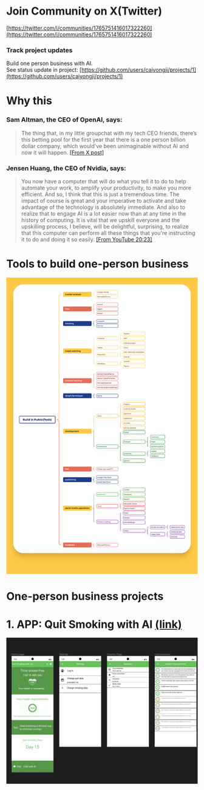 # Join Community on X(Twitter)
[https://twitter.com/i/communities/1765751416017322260](https://twitter.com/i/communities/1765751416017322260)

### Track project updates
Build one person business with AI.   
See status update in project: [https://github.com/users/caiyongji/projects/1](https://github.com/users/caiyongji/projects/1)


# Why this
### Sam Altman, the CEO of OpenAI, says:
> The thing that, in my little groupchat with my tech CEO friends, there’s this betting pool for the first year that there is a one person billion dollar company, which would've been unimaginable without AI and now it will happen. [[From X post]](https://x.com/caiyongji/status/1765724316635971846?s=20)

### Jensen Huang, the CEO of Nvidia, says:
> You now have a computer that will do what you tell it to do to help automate your work, to amplify your productivity, to make you more efficient. And so, I think that this is just a tremendous time. The impact of course is great and your imperative to activate and take advantage of the technology is absolutely immediate. And also to realize that to engage AI is a lot easier now than at any time in the history of computing. It is vital that we upskill everyone and the upskilling process, I believe, will be delightful, surprising, to realize that this computer can perform all these things that you're instructing it to do and doing it so easily. [[From YouTube 20:23]](https://youtu.be/8Pm2xEViNIo?si=hAWOznOTIktoISCH&t=1223)

# Tools to build one-person business

![](./imgs/Build%20in%20Public(Tools).png)

# One-person business projects

# 1. APP: Quit Smoking with AI [(link)](https://github.com/caiyongji/quit_smoking_app)
[![](./imgs/quitsmoking%20thumbnail.png)](https://github.com/caiyongji/quit_smoking_app)
